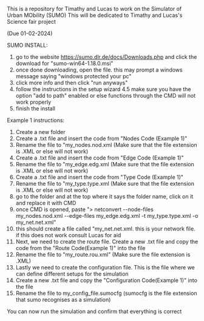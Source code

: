 This is a repository for Timathy and Lucas to work on the Simulator of Urban MObility (SUMO) 
This will be dedicated to Timathy and Lucas's Science fair project

(Due 01-02-2024)

SUMO INSTALL:
1. go to the website https://sumo.dlr.de/docs/Downloads.php and click the download for "sumo-win64-1.18.0.msi"
2. once done downloading, open the file. this may prompt a windows message saying "windows protected your pc"
3. click more info and then click "run anyways"
4. follow the instructions in the setup wizard
  4.5 make sure you have the option "add to path" enabled or else functions through the CMD will not work properly
5. finish the install

Example 1 instructions:
1. Create a new folder
2. Create a .txt file and insert the code from "Nodes Code (Example 1)"
3. Rename the file to "my_nodes.nod.xml (Make sure that the file extension is .XML or else will not work)
4. Create a .txt file and insert the code from "Edge Code (Example 1)"
5. Rename the file to "my_edge.edg.xml (Make sure that the file extension is .XML or else will not work)
6. Create a .txt file and insert the code from "Type Code (Example 1)"
7. Rename the file to "my_type.type.xml (Make sure that the file extension is .XML or else will not work)
8. go to the folder and at the top where it says the folder name, click on it and replace it with CMD
9. once CMD is opened, paste "> netconvert --node-files my_nodes.nod.xml --edge-files my_edge.edg.xml -t my_type.type.xml -o my_net.net.xml"
10. this should create a file called "my_net.net.xml. this is your network file. if this does not work consult Lucas for aid
11. Next, we need to create the route file. Create a new .txt file and copy the code from the "Route Code(Example 1)" into the file
12. Rename the file to "my_route.rou.xml" (Make sure the file extension is .XML)
13. Lastly we need to create the configuration file. This is the file where we can define different setups for the simulation
14. Create a new .txt file and copy the "Configuration Code(Example 1)" into the file
15. Rename the file to my_config_file.sumocfg (sumocfg is the file extension that sumo recognises as a simulation)

You can now run the simulation and confirm that everything is correct
